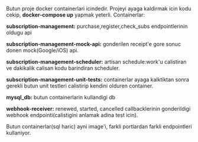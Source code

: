 Butun proje docker containerlari icindedir.
Projeyi ayaga kaldirmak icin kodu cekip, <b>docker-compose up</b> yapmak yeterli.
Containerlar:

<b>subscription-management:</b>
purchase,register,check_subs endpointlerinin oldugu api

<b>subscription-management-mock-api:</b>
gonderilen receipt'e gore sonuc donen mock(Google/iOS) api.

<b>subscription-management-scheduler:</b>
artisan schedule:work'u calistiran ve dakikalik calisan kodu barindiran scheduler.

<b>subscription-management-unit-tests:</b>
containerlar ayaga kalktiktan sonra gerekli butun unit testleri calistirip kendini olduren container.

<b>mysql_db:</b>
butun containerlarin kullandigi db

<b>webhook-receiver:</b>
renewed, started, cancelled callbacklerinin gonderildigi webhook endpointi(calistigini anlamak adina test icin).

Butun containerlar(sql haric) ayni image'i, farkli portlardan farkli endpointleri kullaniyor.
